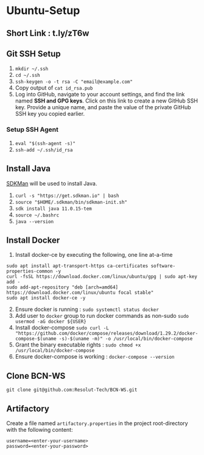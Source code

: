 # Ubuntu-Setup

## Short Link : t.ly/zT6w

## Git SSH Setup

1. `mkdir ~/.ssh`
2. `cd ~/.ssh`
3. `ssh-keygen -o -t rsa -C "email@example.com"`
4. Copy output of `cat id_rsa.pub`
5. Log into GitHub, navigate to your account settings, and find the link named **SSH and GPG keys**. Click on this link to create a new GitHub SSH key. Provide a unique name, and paste the value of the private GitHub SSH key you copied earlier.

### Setup SSH Agent
1. `eval "$(ssh-agent -s)"`
2. `ssh-add ~/.ssh/id_rsa`

## Install Java

[SDKMan](https://sdkman.io/) will be used to install Java.

1. `curl -s "https://get.sdkman.io" | bash`
2. `source "$HOME/.sdkman/bin/sdkman-init.sh"`
3. `sdk install java 11.0.15-tem`
4. `source ~/.bashrc`
5. `java --version`

## Install Docker

1. Install docker-ce by executing the following, one line at-a-time
```
sudo apt install apt-transport-https ca-certificates software-properties-common -y
curl -fsSL https://download.docker.com/linux/ubuntu/gpg | sudo apt-key add -
sudo add-apt-repository "deb [arch=amd64] https://download.docker.com/linux/ubuntu focal stable"
sudo apt install docker-ce -y
```
2. Ensure docker is running : `sudo systemctl status docker`
3. Add user to `docker` group to run docker commands as non-sudo
   `sudo usermod -aG docker ${USER}`
4. Install docker-compose
   `sudo curl -L "https://github.com/docker/compose/releases/download/1.29.2/docker-compose-$(uname -s)-$(uname -m)" -o /usr/local/bin/docker-compose`
5. Grant the binary executable rights : `sudo chmod +x /usr/local/bin/docker-compose`
6. Ensure docker-compose is working : `docker-compose --version`


## Clone BCN-WS

`git clone git@github.com:Resolut-Tech/BCN-WS.git`

## Artifactory

Create a file named `artifactory.properties` in the project root-directory with the following content:
```
username=<enter-your-username>
password=<enter-your-password>
```
